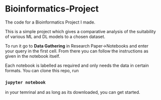 # Bioinformatics-Project
The code for a Bioinformatics Project I made.

This is a simple project which gives a comparative analysis of the suitability of various ML and DL models to a chosen dataset.

To run it go to 
**Data Gathering** 
in Research Paper->Notebooks and enter your query in the first cell. From there you can follow the instructions as given in the notebook itself.

Each notebook is labelled as required and only needs the data in certain formats. You can clone this repo, run
### `jupyter notebook`
in your temrinal  and as long as its downloaded, you can get started. 

